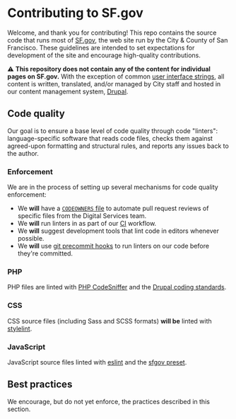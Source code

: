 # Contributing to SF.gov

Welcome, and thank you for contributing! This repo contains the source code that runs most of [SF.gov], the web site run by the City & County of San Francisco. These guidelines are intended to set expectations for development of the site and encourage high-quality contributions.

⚠️ **This repository does not contain any of the content for individual pages on SF.gov.** With the exception of common [user interface strings][ui strings], all content is written, translated, and/or managed by City staff and hosted in our content management system, [Drupal].

## Code quality
Our goal is to ensure a base level of code quality through code "linters": language-specific software that reads code files, checks them against agreed-upon formatting and structural rules, and reports any issues back to the author.

### Enforcement
We are in the process of setting up several mechanisms for code quality enforcement:

- We **will** have a [`CODEOWNERS` file][codeowners] to automate pull request reviews of specific files from the Digital Services team.
- We **will** run linters in as part of our [CI](#continuous-integration) workflow.
- We **will** suggest development tools that lint code in editors whenever possible.
- We **will** use [git precommit hooks]() to run linters on our code before they're committed.

### PHP
PHP files are linted with [PHP CodeSniffer] and the [Drupal coding standards].

### CSS
CSS source files (including Sass and SCSS formats) **will be** linted with [stylelint].

### JavaScript
JavaScript source files linted with [eslint] and the [sfgov preset][eslint-plugin-sfgov].

## Best practices
We encourage, but do not yet enforce, the practices described in this section.

<!-- 
### Best practice title

A brief description of the best practice.

**Why**: Explain why this is important, useful, etc.
**How**: If necessary, explain implementation details, refactoring process, etc.
-->


[codeowners]: https://docs.github.com/en/repositories/managing-your-repositorys-settings-and-features/customizing-your-repository/about-code-owners
[drupal]: https://www.drupal.org/
[drupal coding standards]: https://www.drupal.org/docs/develop/standards/coding-standards
[eslint]: https://eslint.org/
[eslint-plugin-sfgov]: https://github.com/SFDigitalServices/eslint-plugin-sfgov
[php codesniffer]: https://github.com/squizlabs/PHP_CodeSniffer
[sf.gov]: https://sf.gov
[stylelint]: https://stylelint.io
[ui strings]: https://www.drupal.org/project/string_translation_ui
